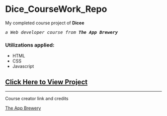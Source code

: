 # Dice_CourseWork_Repo

<p>My completed course project of <b>Dicee</b> <br>
<pre><i>a Web developer course from <b>The App Brewery</b></i></pre></p>

<h3>Utilizations applied:</h3>
 <ul>
  <li> HTML</li>
  <li> CSS</li>
  <li> Javascript</li>
</ul>

<a href="https://jimbrayrcp.github.io/Dice_CourseWork_Repo/"><h2>Click Here to View Project</h2></a>

<hr>

Course creator link and credits

<a href="https://www.appbrewery.co">The App Brewery</a>
